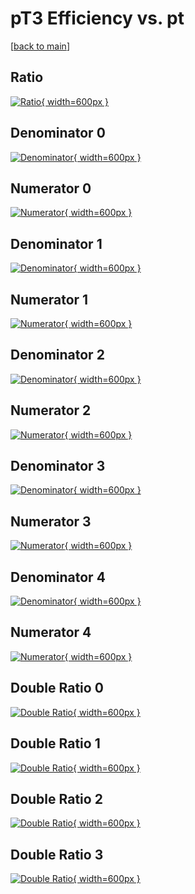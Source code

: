 # pT3 Efficiency vs. pt

[[back to main](./)]



## Ratio

[![Ratio](../mtv/var/pT3_xtr_321_0_eff_pt.png){ width=600px }](../mtv/var/pT3_xtr_321_0_eff_pt.pdf)

## Denominator 0

[![Denominator](../mtv/den/pT3_xtr_321_0_eff_pt_den0.png){ width=600px }](../mtv/den/pT3_xtr_321_0_eff_pt_den0.pdf)

## Numerator 0

[![Numerator](../mtv/num/pT3_xtr_321_0_eff_pt_num0.png){ width=600px }](../mtv/num/pT3_xtr_321_0_eff_pt_num0.pdf)

## Denominator 1

[![Denominator](../mtv/den/pT3_xtr_321_0_eff_pt_den1.png){ width=600px }](../mtv/den/pT3_xtr_321_0_eff_pt_den1.pdf)

## Numerator 1

[![Numerator](../mtv/num/pT3_xtr_321_0_eff_pt_num1.png){ width=600px }](../mtv/num/pT3_xtr_321_0_eff_pt_num1.pdf)

## Denominator 2

[![Denominator](../mtv/den/pT3_xtr_321_0_eff_pt_den2.png){ width=600px }](../mtv/den/pT3_xtr_321_0_eff_pt_den2.pdf)

## Numerator 2

[![Numerator](../mtv/num/pT3_xtr_321_0_eff_pt_num2.png){ width=600px }](../mtv/num/pT3_xtr_321_0_eff_pt_num2.pdf)

## Denominator 3

[![Denominator](../mtv/den/pT3_xtr_321_0_eff_pt_den3.png){ width=600px }](../mtv/den/pT3_xtr_321_0_eff_pt_den3.pdf)

## Numerator 3

[![Numerator](../mtv/num/pT3_xtr_321_0_eff_pt_num3.png){ width=600px }](../mtv/num/pT3_xtr_321_0_eff_pt_num3.pdf)

## Denominator 4

[![Denominator](../mtv/den/pT3_xtr_321_0_eff_pt_den4.png){ width=600px }](../mtv/den/pT3_xtr_321_0_eff_pt_den4.pdf)

## Numerator 4

[![Numerator](../mtv/num/pT3_xtr_321_0_eff_pt_num4.png){ width=600px }](../mtv/num/pT3_xtr_321_0_eff_pt_num4.pdf)

## Double Ratio 0

[![Double Ratio](../mtv/ratio/pT3_xtr_321_0_eff_pt_ratio0.png){ width=600px }](../mtv/ratio/pT3_xtr_321_0_eff_pt_ratio0.pdf)

## Double Ratio 1

[![Double Ratio](../mtv/ratio/pT3_xtr_321_0_eff_pt_ratio1.png){ width=600px }](../mtv/ratio/pT3_xtr_321_0_eff_pt_ratio1.pdf)

## Double Ratio 2

[![Double Ratio](../mtv/ratio/pT3_xtr_321_0_eff_pt_ratio2.png){ width=600px }](../mtv/ratio/pT3_xtr_321_0_eff_pt_ratio2.pdf)

## Double Ratio 3

[![Double Ratio](../mtv/ratio/pT3_xtr_321_0_eff_pt_ratio3.png){ width=600px }](../mtv/ratio/pT3_xtr_321_0_eff_pt_ratio3.pdf)

